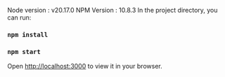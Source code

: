 

Node version : v20.17.0
NPM Version : 10.8.3
In the project directory, you can run:

### `npm install`
### `npm start`

Open [http://localhost:3000](http://localhost:3000) to view it in your browser.


